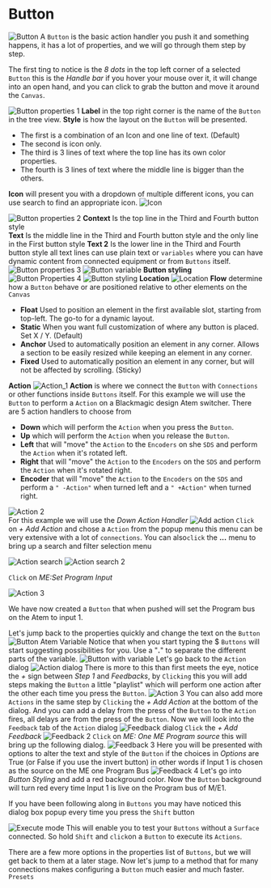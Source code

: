 # Button

![Button](images//button/button.png 'Button')
A `Button` is the basic action handler you push it and something happens, it has a lot of properties, and we will go through them step by step.

The first ting to notice is the *8 dots* in the top left corner of a selected `Button` this is the *Handle bar* if you hover your mouse over it, it will change into an open hand, and you can click to grab the button and move it around the `Canvas`.

![Button properties 1](images/button/button_properties_1.png 'Button properties 1')
**Label** in the top right corner is the name of the `Button` in the tree view.
**Style** is how the layout on the `Button` will be presented.
* The first is a combination of an Icon and one line of text. (Default)
* The second is icon only.
* The third is 3 lines of text where the top line has its own color properties.
* The fourth is 3 lines of text where the middle line is bigger than the others.

**Icon** will present you with a dropdown of multiple different icons, you can use search to find an appropriate icon.
![Icon](images/button/icon.png 'Icon')

![Button properties 2](images/button/button_properties_2.png 'button properties 2')
**Context** Is the top line in the Third and Fourth button style  
**Text** Is the middle line in the Third and Fourth button style and the only line in the First button style
**Text 2** Is the lower line in the Third and Fourth button style
all text lines can use plain text or `variables` where you can have dynamic content from connected equipment or from `Buttons` itself.
![Button properties 3](images/button/button_properties_3.png 'Button properties 3')
![Button variable](images/button/button_variable.png 'button variable') 
**Button styling**
![Button Properties 4](images/button/button_properties_4.png 'Button properties4')
![Button styling](images/button/button_styling.png 'Button styling')
**Location**
![Location](images/button/location.png 'Location')
**Flow** determine how a `Button` behave or are positioned relative to other elements on the `Canvas`

- **Float** Used to position an element in the first available slot, starting from top-left. The go-to for a dynamic layout.
- **Static** When you want full customization of where any button is placed. Set X / Y. (Default)
- **Anchor** Used to automatically position an element in any corner. Allows a section to be easily resized while keeping an element in any corner.
- **Fixed** Used to automatically position an element in any corner, but will not be affected by scrolling. (Sticky)
  
**Action**
![Action_1](images/button/action_1.png 'Action_1')
**Action** is where we connect the `Button` with `Connections` or other functions inside `Buttons` itself. For this example we will use the `Button` to perform a `Action` on a Blackmagic design Atem switcher. There are 5 action handlers to choose from 

- **Down** which will perform the `Action` when you press the `Button`.
- **Up** which will perform the `Action` when you release the `Button`.
- **Left** that will "move" the `Action` to the `Encoders` on she `SDS` and perform the `Action` when it's rotated left.
- **Right** that will "move" the `Action` to the `Encoders` on the `SDS` and perform the `Action` when it's rotated right.
- **Encoder** that will "move" the `Action` to the `Encoders` on the `SDS` and perform a `" -Action"` when turned left and a `" +Action"` when turned right.
  
![Action 2](images/button/action_2.png)  
For this example we will use the *Down Action Handler* 
![Add action](images/button/action_add_action.png)
`Click` on *+ Add Action* and chose a `Action` from the popup menu this menu can be very extensive with a lot of `connections`. You can also`click` the **...** menu to bring up a search and filter selection menu

![Action search](images/button/action_search.png 'Action search')
![Action search 2](images/button/action_search_2.png 'Action search 2')

`Click` on *ME:Set Program Input*

![Action 3](images/button/action_3.png 'Action 3')

We have now created a `Button` that when pushed will set the Program bus on the Atem to input 1.

Let's jump back to the properties quickly and change the text on the `Button`
![Button Atem Variable](images/button/button_variable_atem.png 'Button Atem Variable')
Notice that when you start typing the $ `Buttons` will start suggesting possibilities for you. Use a "**.**" to separate the different parts of the variable.
![Button with variable](images/button/button_with_variable.png 'Button with variable')
Let's go back to the `Action` dialog
![Action dialog](images/button/action_1.png 'Action dialog')
There is more to this than first meets the eye, notice the *+* sign between *Step 1* and *Feedbacks*, by `Clicking` this you will add steps making the `Button` a little "playlist" which will perform one action after the other each time you press the `Button`.
![Action 3](images/button/action_3.png 'Action 3') 
 You can also add more `Actions` in the same step by `Clicking` the *+ Add Action* at the bottom of the dialog. And you can add a delay from the press of the `Button` to the `Action` fires, all delays are from the press of the `Button`.
 Now we will look into the `Feedback` tab of the `Action` dialog
 ![Feedback dialog](images/button/feedback.png 'Feedback dialog')
 `Click` the *+ Add Feedback*
 ![Feedback 2](images/button/feedback_2.png 'Feedback 2')
`Click` on *ME: One ME Program source* this will bring up the following dialog.
![Feedback 3](images/button/feedback_3.png 'Feedback 3')
Here you will be presented with options to alter the text and style of the `Button` if the choices in *Options* are True (or False if you use the invert button) in other words if Input 1 is chosen as the source on the ME one Program Bus
![Feedback 4](images/button/feedback_4.png 'Feedback 4')
Let's go into *Button Styling* and add a red background color. Now the `Button` background will turn red every time Input 1 is live on the Program bus of M/E1.

If you have been following along in `Buttons` you may have noticed this dialog box popup every time you press the `Shift` button

![Execute mode](images/button/execute_mode.png 'Execute mode')
This will enable you to test your `Buttons` without a `Surface` connected. So hold `Shift` and `click`on a `Button` to execute its `Actions`.

There are a few more options in the properties list of `Buttons`, but we will get back to them at a later stage. Now let's jump to a method that for many connections makes configuring a `Button` much easier and much faster. `Presets`
